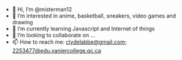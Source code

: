 - 👋 Hi, I’m @misterman12
- 👀 I’m interested in anime, basketball, sneakers, video games and drawing
- 🌱 I’m currently learning Javascript and Internet of things
- 💞️ I’m looking to collaborate on ...
- 📫 How to reach me: clydelabbe@gmail.com; 2253477@edu.vaniercollege.qc.ca

<!---
misterman12/misterman12 is a ✨ special ✨ repository because its `README.md` (this file) appears on your GitHub profile.
You can click the Preview link to take a look at your changes.
--->
